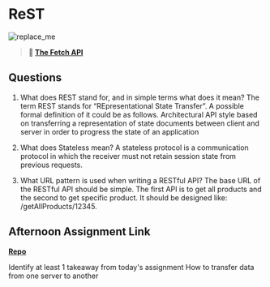 # ReST

![replace_me](https://codeworks.blob.core.windows.net/public/assets/img/illustrations/placeholder.svg)

> **📖 [The Fetch API](https://codeworksacademy.com/fs-student-guide/resources/wk4/04-Fetch)**

## Questions

1. What does REST stand for, and in simple terms what does it mean?
The term REST stands for “REpresentational State Transfer”. A possible formal definition of it could be as follows.
Architectural API style based on transferring a representation of state documents between client and server in order to progress the state of an application

2. What does Stateless mean?
A stateless protocol is a communication protocol in which the receiver must not retain session state from previous requests. 

3. What URL pattern is used when writing a RESTful API?
The base URL of the RESTful API should be simple. The first API is to get all products and the second to get specific product. It should be designed like: /getAllProducts/12345.

## Afternoon Assignment Link

**[Repo](https://github.com/ZachYentsch/musicalTunes.git)**

Identify at least 1 takeaway from today's assignment
How to transfer data from one server to another